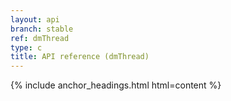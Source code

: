 ```yaml
---
layout: api
branch: stable
ref: dmThread
type: c
title: API reference (dmThread)
---
```

{% include anchor_headings.html html=content %}